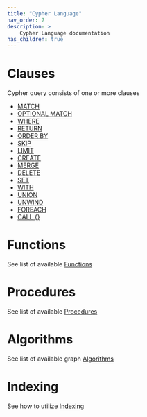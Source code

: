 ```yaml
---
title: "Cypher Language"
nav_order: 7
description: >
    Cypher Language documentation 
has_children: true
---
```


# Clauses

Cypher query consists of one or more clauses

* [MATCH](/cypher/match)
* [OPTIONAL MATCH](/cypher/optional_match)
* [WHERE](/cypher/where)
* [RETURN](/cypher/return)
* [ORDER BY](/cypher/order_by)
* [SKIP](/cypher/skip)
* [LIMIT](/cypher/limit)
* [CREATE](/cypher/create)
* [MERGE](/cypher/merge)
* [DELETE](/cypher/delete)
* [SET](/cypher/set)
* [WITH](/cypher/with)
* [UNION](/cypher/union)
* [UNWIND](/cypher/unwind)
* [FOREACH](/cypher/foreach)
* [CALL {}](/cypher/call)

# Functions

See list of available [Functions](/cypher/functions)

# Procedures

See list of available [Procedures](/cypher/procedures)

# Algorithms

See list of available graph [Algorithms](/cypher/algorithms)

# Indexing

See how to utilize [Indexing](/cypher/index)